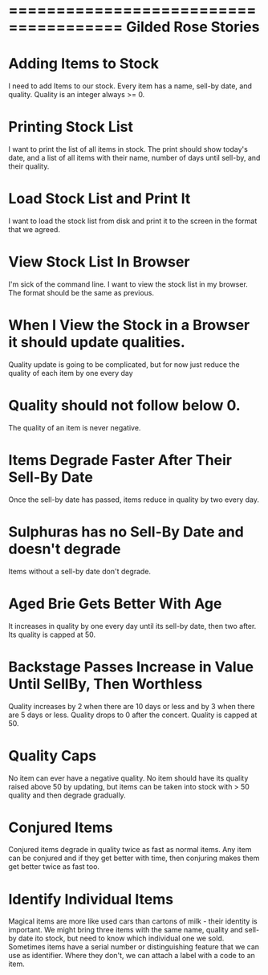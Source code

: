 ======================================
Gilded Rose Stories
======================================


# Adding Items to Stock

I need to add Items to our stock. Every item has a name, sell-by date, and quality.
Quality is an integer always >= 0.

# Printing Stock List

I want to print the list of all items in stock.
The print should show today's date, and a list of all items with their name, number of days until sell-by, and their quality.

# Load Stock List and Print It

I want to load the stock list from disk and print it to the screen in the format that we agreed.

# View Stock List In Browser

I'm sick of the command line. I want to view the stock list in my browser.
The format should be the same as previous.

# When I View the Stock in a Browser it should update qualities.

Quality update is going to be complicated, but for now just reduce the quality of each item by one every day

# Quality should not follow below 0.

The quality of an item is never negative.

# Items Degrade Faster After Their Sell-By Date

Once the sell-by date has passed, items reduce in quality by two every day.

# Sulphuras has no Sell-By Date and doesn't degrade

Items without a sell-by date don't degrade.

# Aged Brie Gets Better With Age

It increases in quality by one every day until its sell-by date, then two after.
Its quality is capped at 50.

# Backstage Passes Increase in Value Until SellBy, Then Worthless

Quality increases by 2 when there are 10 days or less and by 3 when there are 5 days or less.
Quality drops to 0 after the concert.
Quality is capped at 50.

# Quality Caps

No item can ever have a negative quality.
No item should have its quality raised above 50 by updating,
but items can be taken into stock with > 50 quality and then degrade gradually.

# Conjured Items

Conjured items degrade in quality twice as fast as normal items.
Any item can be conjured and if they get better with time, then conjuring makes them get better
twice as fast too.

# Identify Individual Items

Magical items are more like used cars than cartons of milk - their identity is important.
We might bring three items with the same name, quality and sell-by date ito stock, but need to know
which individual one we sold.
Sometimes items have a serial number or distinguishing feature that we can use as identifier. Where
they don't, we can attach a label with a code to an item.
